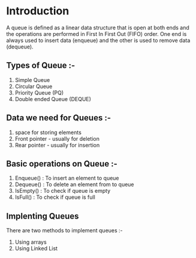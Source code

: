 # Introduction
A queue is defined as a linear data structure that is open at both ends and the operations are performed in First In First Out (FIFO) order. One end is always used to insert data (enqueue) and the other is used to remove data (dequeue).

## Types of Queue :-
1) Simple Queue
2) Circular Queue
3) Priority Queue (PQ)
4) Double ended Queue (DEQUE)

## Data we need for Queues :-
1) space for storing elements
2) Front pointer - usually for deletion
3) Rear pointer - usually for insertion 

## Basic operations on Queue :-
1) Enqueue() : To insert an element to queue
2) Dequeue() : To delete an element from to queue
3) IsEmpty() : To check if queue is empty
4) IsFull() : To check if queue is full 

## Implenting Queues
There are two methods to implement queues :-
1) Using arrays 
2) Using Linked List 

